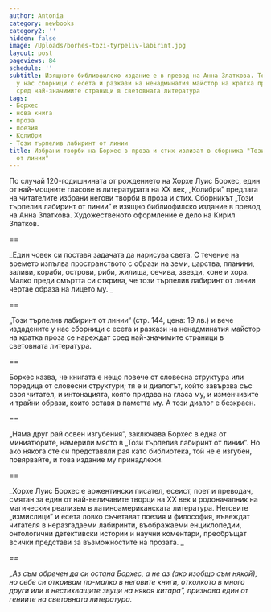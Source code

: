 ```yaml
---
author: Antonia
category: newbooks
category2: ''
hidden: false
image: /Uploads/borhes-tozi-tyrpeliv-labirint.jpg
layout: post
pageviews: 84
schedule: ''
subtitle: Изящното библиофилско издание е в превод на Анна Златкова. То и вече издадените
  у нас сборници с есета и разкази на ненадминатия майстор на кратка проза се нареждат
  сред най-значимите страници в световната литература
tags:
- Борхес
- нова книга
- проза
- поезия
- Колибри
- Този търпелив лабиринт от линии
title: Избрани творби на Борхес в проза и стих излизат в сборника "Този търпелив лабиринт
  от линии"
---
```


По случай 120-годишнината от рождението на Хорхе Луис Борхес, един от най-мощните гласове в литературата на XX век, „Колибри” предлага на читателите избрани негови творби в проза и стих. Сборникът „Този търпелив лабиринт от линии” е изящно библиофилско издание в превод на Анна Златкова. Художественото оформление е дело на Кирил Златков.

\==

_Един човек си поставя задачата да нарисува света. С течение на времето изпълва пространството с образи на земи, царства, планини, заливи, кораби, острови, риби, жилища, сечива, звезди, коне и хора. Малко преди смъртта си открива, че този търпелив лабиринт от линии чертае образа на лицето му. _

\==

„Този търпелив лабиринт от линии“ (стр. 144, цена: 19 лв.) и вече издадените у нас сборници с есета и разкази на ненадминатия майстор на кратка проза се нареждат сред най-значимите страници в световната литература. 

\==

Борхес казва, че книгата е нещо повече от словесна структура или поредица от словесни структури; тя е и диалогът, който завързва със своя читател, и интонацията, която придава на гласа му, и изменчивите и трайни образи, които оставя в паметта му. А този диалог е безкраен. 

\==

„Няма друг рай освен изгубения”, заключава Борхес в една от миниатюрите, намерили място в „Този търпелив лабиринт от линии”. Но ако някога сте си представяли рая като библиотека, той не е изгубен, повярвайте, и това издание му принадлежи.

\==

_Хорхе Луис Борхес е аржентински писател, есеист, поет и преводач, смятан за един от най-величавите творци на XX век и родоначалник на магическия реализъм в латиноамериканската литература. Неговите „измислици” и есета ловко съчетават поезия и философия, въвеждат читателя в неразгадаеми лабиринти, въображаеми енциклопедии, онтологични детективски истории и научни коментари, преобръщат всички представи за възможностите на прозата. _

_\==_

_„Аз съм обречен да си остана Борхес, а не аз (ако изобщо съм някой), но себе си откривам по-малко в неговите книги, отколкото в много други или в нестихващите звуци на някоя китара”, признава един от гениите на световната литература._